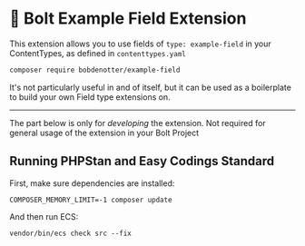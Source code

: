 # 📝 Bolt Example Field Extension

This extension allows you to use fields of `type: example-field` in your 
ContentTypes, as defined in `contenttypes.yaml`

```bash
composer require bobdenotter/example-field 
```

It's not particularly useful in and of itself, but it can be used as a 
boilerplate to build your own Field type extensions on.

-------

The part below is only for _developing_ the extension. Not required for general
usage of the extension in your Bolt Project

## Running PHPStan and Easy Codings Standard

First, make sure dependencies are installed:

```
COMPOSER_MEMORY_LIMIT=-1 composer update
```

And then run ECS:

```
vendor/bin/ecs check src --fix
```
